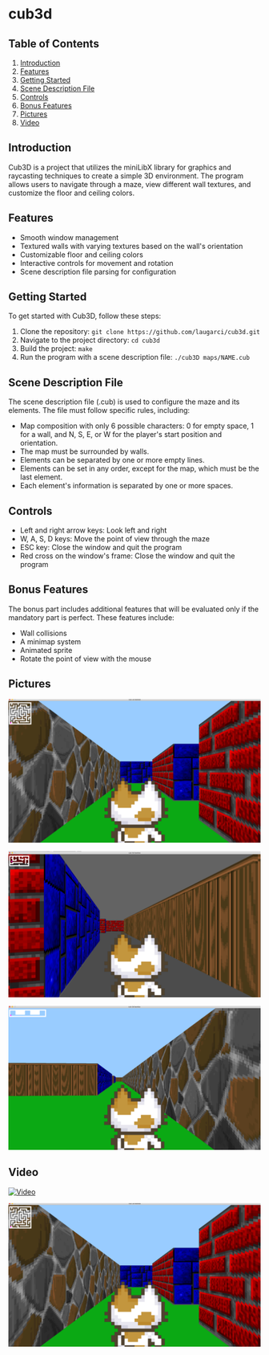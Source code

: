 # cub3d

## Table of Contents

1. [Introduction](#introduction)
2. [Features](#features)
3. [Getting Started](#getting-started)
4. [Scene Description File](#scene-description-file)
5. [Controls](#controls)
6. [Bonus Features](#bonus-features)
7. [Pictures](#pictures)
8. [Video](#video)

## Introduction

Cub3D is a project that utilizes the miniLibX library for graphics and raycasting techniques to create a simple 3D environment. The program allows users to navigate through a maze, view different wall textures, and customize the floor and ceiling colors.

## Features

- Smooth window management
- Textured walls with varying textures based on the wall's orientation
- Customizable floor and ceiling colors
- Interactive controls for movement and rotation
- Scene description file parsing for configuration

## Getting Started

To get started with Cub3D, follow these steps:

1. Clone the repository: `git clone https://github.com/laugarci/cub3d.git`
2. Navigate to the project directory: `cd cub3d`
3. Build the project: `make`
4. Run the program with a scene description file: `./cub3D maps/NAME.cub`

## Scene Description File

The scene description file (.cub) is used to configure the maze and its elements. The file must follow specific rules, including:

- Map composition with only 6 possible characters: 0 for empty space, 1 for a wall, and N, S, E, or W for the player's start position and orientation.
- The map must be surrounded by walls.
- Elements can be separated by one or more empty lines.
- Elements can be set in any order, except for the map, which must be the last element.
- Each element's information is separated by one or more spaces.

## Controls

- Left and right arrow keys: Look left and right
- W, A, S, D keys: Move the point of view through the maze
- ESC key: Close the window and quit the program
- Red cross on the window's frame: Close the window and quit the program

## Bonus Features

The bonus part includes additional features that will be evaluated only if the mandatory part is perfect. These features include:

- Wall collisions
- A minimap system
- Animated sprite
- Rotate the point of view with the mouse

## Pictures

![IMG](https://github.com/laugarci/cub3d/blob/master/img/img1.png)

![IMG](https://github.com/laugarci/cub3d/blob/master/img/img2.png)

![IMG](https://github.com/laugarci/cub3d/blob/master/img/img3.png)

## Video

[![Video](https://img.youtube.com/vi/akXgDEZarMs/0.jpg)](https://www.youtube.com/watch?v=akXgDEZarMs)

<p align="center">
  <a href="https://www.youtube.com/watch?v=akXgDEZarMs">
    <img src="https://github.com/laugarci/cub3d/blob/master/img/img1.png" alt="ALT_TEXT">
  </a>
</p>

